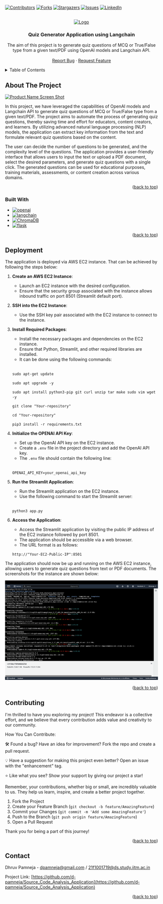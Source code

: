 <a name="readme-top"></a>

[![Contributors][contributors-shield]][contributors-url]
[![Forks][forks-shield]][forks-url]
[![Stargazers][stars-shield]][stars-url]
[![Issues][issues-shield]][issues-url]
[![LinkedIn][linkedin-shield]][linkedin-url]
<!-- [![MIT License][license-shield]][license-url] -->



<!-- PROJECT LOGO -->
<br />
<div align="center">
  <a href="https://github.com/d-pamneja/Source_Code_Analysis_Application">
    <img src="static/logo.jpeg" alt="Logo" width="500" height="300">
  </a>

<h3 align="center">Quiz Generator Application using Langchain</h3>

  <p align="center">
    The aim of this project is to generate quiz questions of MCQ or True/False type from a given text/PDF using 
    OpenAI models and Langchain API.
    <br />
    <br />
    <a href="https://github.com/d-pamneja/Source_Code_Analysis_Application/issues">Report Bug</a>
    ·
    <a href="https://github.com/d-pamneja/Source_Code_Analysis_Application/issues">Request Feature</a>
  </p>
</div>



<!-- TABLE OF CONTENTS -->
<details>
  <summary>Table of Contents</summary>
  <ol>
    <li>
      <a href="#about-the-project">About The Project</a>
      <ul>
        <li><a href="#built-with">Built With</a></li>
      </ul>
    </li>
    <li><a href="#deployment">Deployment</a></li>
    <li><a href="#contributing">Contributing</a></li>
    <li><a href="#contact">Contact</a></li>
  </ol>
</details>



<!-- ABOUT THE PROJECT -->
## About The Project

[![Product Name Screen Shot][product-screenshot]](https://example.com)

In this project, we have leveraged the capabilities of OpenAI models and Langchain API to generate quiz questions of MCQ or True/False type from a given text/PDF. The project aims to automate the process of generating quiz questions, thereby saving time and effort for educators, content creators, and learners. By utilizing advanced natural language processing (NLP) models, the application can extract key information from the text and formulate relevant quiz questions based on the content.

The user can decide the number of questions to be generated, and the complexity level of the questions. The application provides a user-friendly interface that allows users to input the text or upload a PDF document, select the desired parameters, and generate quiz questions with a single click. The generated questions can be used for educational purposes, training materials, assessments, or content creation across various domains.

<p align="right">(<a href="#readme-top">back to top</a>)</p>



### Built With

* [![openai][openai]][openai-url]
* [![langchain][langchain]][langchain-url]
* [![ChromaDB][chromadb]][chromadb-url]
* [![flask][flask]][flask-url]


<p align="right">(<a href="#readme-top">back to top</a>)</p>



<!-- DEPLOYMENT -->
## Deployment
The application is deployed via AWS EC2 instance. That can be achieved by following the steps below:

1. **Create an AWS EC2 Instance**: 
    - Launch an EC2 instance with the desired configuration.
    - Ensure that the security group associated with the instance allows inbound traffic on port 8501 (Streamlit default port).

2. **SSH into the EC2 Instance**:
    - Use the SSH key pair associated with the EC2 instance to connect to the instance.

3. **Install Required Packages**:
    - Install the necessary packages and dependencies on the EC2 instance.
    - Ensure that Python, Streamlit, and other required libraries are installed.
    - It can be done using the following commands:
    <br>
    <sh>

    ```
    sudo apt-get update
    ```

    ```
    sudo apt upgrade -y
    ```

    ```
    sudo apt install python3-pip git curl unzip tar make sudo vim wget -y
    ```

    ``` 
    git clone "Your-repository"
    ```

    ```
    cd "Your-repository"
    ```

    ```
    pip3 install -r requirements.txt
    ```
    </sh>


4. **Initialize the OPENAI API Key**:
    - Set up the OpenAI API key on the EC2 instance.
    - Create a `.env` file in the project directory and add the OpenAI API key.
    - The `.env` file should contain the following line:
    <br>
    <sh>

    ```
    OPENAI_API_KEY=your_openai_api_key
    ```
    </sh>

5. **Run the Streamlit Application**:
    - Run the Streamlit application on the EC2 instance.
    - Use the following command to start the Streamlit server:
    <br>
    <sh>

    ```
    python3 app.py
    ```
    </sh>


6. **Access the Application**:
    - Access the Streamlit application by visiting the public IP address of the EC2 instance followed by port 8501.
    - The application should be accessible via a web browser.
    - The URL format is as follows:

    <sh>
    
    ```
    http://"Your-EC2-Public-IP":8501
    ```
    </sh>

The application should now be up and running on the AWS EC2 instance, allowing users to generate quiz questions from text or PDF documents. The screenshots for the instance are shown below:

![instance_screenshot](static/instance_screenshot.png)

<p align="right">(<a href="#readme-top">back to top</a>)</p>

<!-- CONTRIBUTING -->
## Contributing

I'm thrilled to have you exploring my project! This endeavor is a collective effort, and we believe that every contribution adds value and creativity to our community.

How You Can Contribute:

🛠️ Found a bug? Have an idea for improvement? Fork the repo and create a pull request.

💡 Have a suggestion for making this project even better? Open an issue with the "enhancement" tag.

⭐ Like what you see? Show your support by giving our project a star!

Remember, your contributions, whether big or small, are incredibly valuable to us. They help us learn, inspire, and create a better project together.


1. Fork the Project
2. Create your Feature Branch (`git checkout -b feature/AmazingFeature`)
3. Commit your Changes (`git commit -m 'Add some AmazingFeature'`)
4. Push to the Branch (`git push origin feature/AmazingFeature`)
5. Open a Pull Request

Thank you for being a part of this journey!

<p align="right">(<a href="#readme-top">back to top</a>)</p>



<!-- CONTACT -->
## Contact

Dhruv Pamneja - dpamneja@gmail.com / 21f1001719@ds.study.iitm.ac.in

Project Link: [https://github.com/d-pamneja/Source_Code_Analysis_Application](https://github.com/d-pamneja/Source_Code_Analysis_Application)

<p align="right">(<a href="#readme-top">back to top</a>)</p>



<!-- MARKDOWN LINKS & IMAGES -->
<!-- https://www.markdownguide.org/basic-syntax/#reference-style-links -->
[contributors-shield]: https://img.shields.io/github/contributors/d-pamneja/Source_Code_Analysis_Application.svg?style=for-the-badge
[contributors-url]: https://github.com/d-pamneja/Source_Code_Analysis_Application/graphs/contributors
[forks-shield]: https://img.shields.io/github/forks/d-pamneja/Source_Code_Analysis_Application.svg?style=for-the-badge
[forks-url]: https://github.com/d-pamneja/d-pamneja/Source_Code_Analysis_Application/network/members
[stars-shield]: https://img.shields.io/github/stars/d-pamneja/Source_Code_Analysis_Application.svg?style=for-the-badge
[stars-url]: https://github.com/d-pamneja/Source_Code_Analysis_Application/stargazers
[issues-shield]: https://img.shields.io/github/issues/d-pamneja/Source_Code_Analysis_Application.svg?style=for-the-badge
[issues-url]: https://github.com/d-pamneja/Source_Code_Analysis_Application/issues
[license-shield]: https://img.shields.io/github/license/d-pamneja/Source_Code_Analysis_Application.svg?style=for-the-badge
[license-url]: https://github.com/d-pamneja/Source_Code_Analysis_Application/blob/master/LICENSE.txt
[linkedin-shield]: https://img.shields.io/badge/-LinkedIn-black.svg?style=for-the-badge&logo=linkedin&colorB=555
[linkedin-url]: https://www.linkedin.com/in/dhruv-pamneja-3b8432187/
[product-screenshot]: static/homepage_ss.png
[chromadb]: https://img.shields.io/badge/ChromaDB-FF2D20?style=for-the-badge&logo=chromadb&logoColor=white
[chromadb-url]: https://chromadb.com
[flask]: https://img.shields.io/badge/Flask-000000?style=for-the-badge&logo=flask&logoColor=white
[flask-url]: https://flask.palletsprojects.com/en/2.0.x/
[Next.js]: https://img.shields.io/badge/next.js-000000?style=for-the-badge&logo=nextdotjs&logoColor=white
[Next-url]: https://nextjs.org/
[React.js]: https://img.shields.io/badge/React-20232A?style=for-the-badge&logo=react&logoColor=61DAFB
[React-url]: https://reactjs.org/
[Vue.js]: https://img.shields.io/badge/Vue.js-35495E?style=for-the-badge&logo=vuedotjs&logoColor=4FC08D
[Vue-url]: https://vuejs.org/
[Angular.io]: https://img.shields.io/badge/Angular-DD0031?style=for-the-badge&logo=angular&logoColor=white
[Angular-url]: https://angular.io/
[Svelte.dev]: https://img.shields.io/badge/Svelte-4A4A55?style=for-the-badge&logo=svelte&logoColor=FF3E00
[Svelte-url]: https://svelte.dev/
[Laravel.com]: https://img.shields.io/badge/Laravel-FF2D20?style=for-the-badge&logo=laravel&logoColor=white
[Laravel-url]: https://laravel.com
[Bootstrap.com]: https://img.shields.io/badge/Bootstrap-563D7C?style=for-the-badge&logo=bootstrap&logoColor=white
[Bootstrap-url]: https://getbootstrap.com
[JQuery.com]: https://img.shields.io/badge/jQuery-0769AD?style=for-the-badge&logo=jquery&logoColor=white
[JQuery-url]: https://jquery.com 
[Pandas]: https://img.shields.io/badge/pandas-%23150458.svg?style=for-the-badge&logo=pandas&logoColor=white
[Pandas-url]: https://pandas.pydata.org
[scikit-learn]: https://img.shields.io/badge/scikit--learn-%23F7931E.svg?style=for-the-badge&logo=scikit-learn&logoColor=white
[scikit-learn-url]: https://scikit-learn.org/stable/
[openai]: https://img.shields.io/badge/OpenAI-5A5A5A?style=for-the-badge&logo=openai&logoColor=white
[openai-url]: https://openai.com
[langchain]: https://img.shields.io/badge/Langchain-FF2D20?style=for-the-badge&logo=langchain&logoColor=white
[langchain-url]: https://langchain.com
